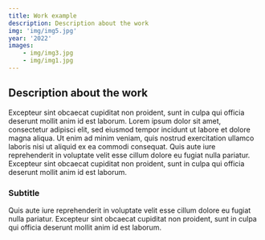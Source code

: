 ```yaml
---
title: Work example
description: Description about the work
img: 'img/img5.jpg'
year: '2022'
images:
    - img/img3.jpg
    - img/img1.jpg
---
```


<image-container :images="images"></image-container>

## Description about the work

Excepteur sint obcaecat cupiditat non proident, sunt in culpa qui officia
deserunt mollit anim id est laborum. Lorem ipsum dolor sit amet, consectetur
adipisci elit, sed eiusmod tempor incidunt ut labore et dolore magna aliqua. Ut
enim ad minim veniam, quis nostrud exercitation ullamco laboris nisi ut aliquid
ex ea commodi consequat. Quis aute iure reprehenderit in voluptate velit esse
cillum dolore eu fugiat nulla pariatur. Excepteur sint obcaecat cupiditat non
proident, sunt in culpa qui officia deserunt mollit anim id est laborum.

### Subtitle

Quis aute iure reprehenderit in voluptate velit esse cillum dolore eu fugiat
nulla pariatur. Excepteur sint obcaecat cupiditat non proident, sunt in culpa
qui officia deserunt mollit anim id est laborum.
